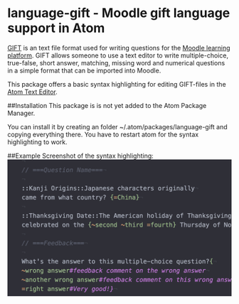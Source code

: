 # language-gift - Moodle gift language support in Atom

[GIFT](http://docs.moodle.org/en/GIFT) is an text file format used for writing questions for the [Moodle learning
platform](http://docs.moodle.org/). GIFT allows someone to use a text editor to write multiple-choice, true-false,
short answer, matching, missing word and numerical questions in a simple format that can be imported into Moodle.

This package offers a basic syntax highlighting for editing GIFT-files in the [Atom Text Editor](https://atom.io/).

##Installation
This package is is not yet added to the Atom Package Manager.

You can install it by creating an folder ~/.atom/packages/language-gift and copying everything there.
You have to restart atom for the syntax highlighting to work. 

##Example
Screenshot of the syntax highlighting: 
![alt text](example/example.png "Screenshot of the syntax highlighting")
